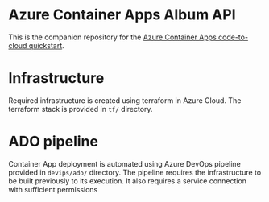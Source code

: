 # Azure Container Apps Album API

This is the companion repository for the [Azure Container Apps code-to-cloud quickstart](https://docs.microsoft.com/en-us/azure/container-apps/quickstart-code-to-cloud?tabs=bash%2Ccsharp&pivots=acr-remote).

# Infrastructure

Required infrastructure is created using terraform in Azure Cloud. The terraform stack is provided in `tf/` directory.

# ADO pipeline
Container App deployment is automated using Azure DevOps pipeline provided in `devips/ado/` directory. The pipeline requires the infrastructure to be built previously to its execution. It also requires a service connection with sufficient permissions